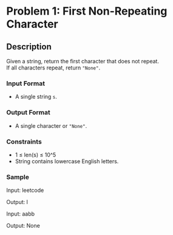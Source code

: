 # Problem 1: First Non-Repeating Character

## Description
Given a string, return the first character that does not repeat.  
If all characters repeat, return `"None"`.

### Input Format
- A single string `s`.

### Output Format
- A single character or `"None"`.

### Constraints
- 1 ≤ len(s) ≤ 10^5
- String contains lowercase English letters.

### Sample
Input: leetcode

Output: l

Input: aabb

Output: None
